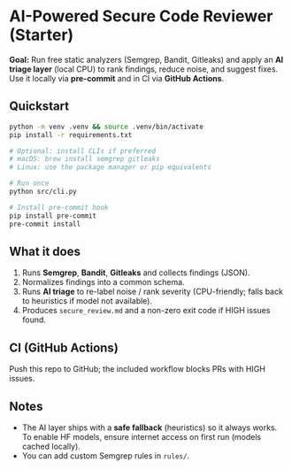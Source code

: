 # AI-Powered Secure Code Reviewer (Starter)

**Goal:** Run free static analyzers (Semgrep, Bandit, Gitleaks) and apply an **AI triage layer** (local CPU) to rank findings, reduce noise, and suggest fixes. Use it locally via **pre-commit** and in CI via **GitHub Actions**.

## Quickstart

```bash
python -m venv .venv && source .venv/bin/activate
pip install -r requirements.txt

# Optional: install CLIs if preferred
# macOS: brew install semgrep gitleaks
# Linux: use the package manager or pip equivalents

# Run once
python src/cli.py

# Install pre-commit hook
pip install pre-commit
pre-commit install
```

## What it does
1. Runs **Semgrep**, **Bandit**, **Gitleaks** and collects findings (JSON).
2. Normalizes findings into a common schema.
3. Runs **AI triage** to re-label noise / rank severity (CPU-friendly; falls back to heuristics if model not available).
4. Produces `secure_review.md` and a non-zero exit code if HIGH issues found.

## CI (GitHub Actions)
Push this repo to GitHub; the included workflow blocks PRs with HIGH issues.

## Notes
- The AI layer ships with a **safe fallback** (heuristics) so it always works. To enable HF models, ensure internet access on first run (models cached locally).
- You can add custom Semgrep rules in `rules/`.
